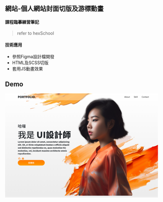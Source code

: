 ## 網站-個人網站封面切版及游標動畫

#### 課程臨摹練習筆記
> refer to hexSchool

#### 技術應用
  - 參照Figma設計檔開發
  - HTML及SCSS切版
  - 套用JS動畫效果

## Demo
![demo](demo.png)